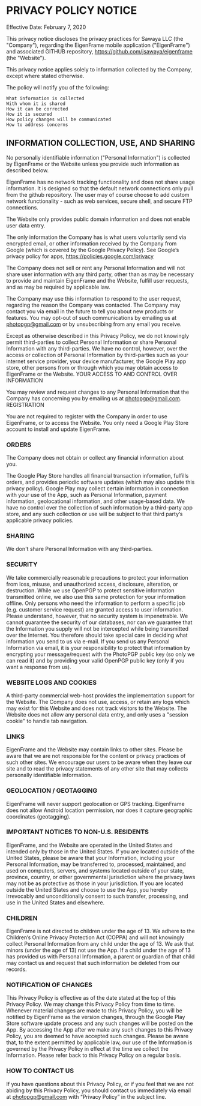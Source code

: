 # PRIVACY POLICY NOTICE 

Effective Date: February 7, 2020 

This privacy notice discloses the privacy practices for Sawaya LLC (the "Company"), regarding the EigenFrame mobile application ("EigenFrame") and associated GITHUB repository, https://github.com/jsawaya/eigenframe (the "Website").  

This privacy notice applies solely to information collected by the Company, except where stated otherwise.  

The policy will notify you of the following:   

    What information is collected  
    With whom it is shared  
    How it can be corrected  
    How it is secured  
    How policy changes will be communicated  
    How to address concerns 

## INFORMATION COLLECTION, USE, AND SHARING  

No personally identifiable information ("Personal Information") is collected by EigenFrame or the Website unless you provide such information as described below. 

EigenFrame has no network tracking functionality and does not share usage information.  It is designed so that the default network connections only pull from the github repository.  The user may of course choose to add custom network functionality - such as web services, secure shell, and secure FTP connections.

The Website only provides public domain information and does not enable user data entry.  

The only information the Company has is what users voluntarily send via encrypted email, or other information received by the Company from Google (which is covered by the Google Privacy Policy).  See Google’s privacy policy for apps,  https://policies.google.com/privacy

The Company does not sell or rent any Personal Information and will not share user information with any third party, other than as may be necessary to provide and maintain EigenFrame and the Website, fulfill user requests, and as may be required by applicable law.  

The Company may use this information to respond to the user request, regarding the reason the Company was contacted. The Company may contact you via email in the future to tell you about new products or features. You may opt-out of such communications by emailing us at photopgp@gmail.com or by unsubscribing from any email you receive. 

Except as otherwise described in this Privacy Policy, we do not knowingly permit third-parties to collect Personal Information or share Personal Information with any third-parties. We have no control, however, over the access or collection of Personal Information by third-parties such as your internet service provider, your device manufacturer, the Google Play app store, other persons from or through which you may obtain access to EigenFrame or the Website. 
YOUR ACCESS TO AND CONTROL OVER INFORMATION  

You may review and request changes to any Personal Information that the Company has concerning you by emailing us at photopgp@gmail.com.  
REGISTRATION  

You are not required to register with the Company in order to use EigenFrame, or to access the Website. You only need a Google Play Store account to install and update EigenFrame.  

### ORDERS  

The Company does not obtain or collect any financial information about you.  

The Google Play Store handles all financial transaction information, fulfills orders, and provides periodic software updates (which may also update this privacy policy). Google Play may collect certain information in connection with your use of the App, such as Personal Information, payment information, geolocational information, and other usage-based data. We have no control over the collection of such information by a third-party app store, and any such collection or use will be subject to that third party’s applicable privacy policies. 

### SHARING  

We don't share Personal Information with any third-parties.  

### SECURITY 

We take commercially reasonable precautions to protect your information from loss, misuse, and unauthorized access, disclosure, alteration, or destruction. While we use OpenPGP to protect sensitive information transmitted online, we also use this same protection for your information offline. Only persons who need the information to perform a specific job (e.g. customer service request) are granted access to user information. Please understand, however, that no security system is impenetrable. We cannot guarantee the security of our databases, nor can we guarantee that the Information you supply will not be intercepted while being transmitted over the Internet. You therefore should take special care in deciding what information you send to us via e-mail. If you send us any Personal Information via email, it is your responsibility to protect that information by encrypting your message/request with the PhotoPGP public key (so only we can read it) and by providing your valid OpenPGP public key (only if you want a response from us). 

### WEBSITE LOGS AND COOKIES  

A third-party commercial web-host provides the implementation support for the Website. The Company does not use, access, or retain any logs which may exist for this Website and does not track visitors to the Website. The Website does not allow any personal data entry, and only uses a "session cookie" to handle tab navigation.  

### LINKS 

EigenFrame and the Website may contain links to other sites. Please be aware that we are not responsible for the content or privacy practices of such other sites. We encourage our users to be aware when they leave our site and to read the privacy statements of any other site that may collects personally identifiable information.  

### GEOLOCATION / GEOTAGGING  

EigenFrame will never support geolocation or GPS tracking. EigenFrame does not allow Android location permission, nor does it capture geographic coordinates (geotagging). 

### IMPORTANT NOTICES TO NON-U.S. RESIDENTS 

EigenFrame, and the Website are operated in the United States and intended only by those in the United States. If you are located outside of the United States, please be aware that your Information, including your Personal Information, may be transferred to, processed, maintained, and used on computers, servers, and systems located outside of your state, province, country, or other governmental jurisdiction where the privacy laws may not be as protective as those in your jurisdiction. If you are located outside the United States and choose to use the App, you hereby irrevocably and unconditionally consent to such transfer, processing, and use in the United States and elsewhere. 

### CHILDREN 

EigenFrame is not directed to children under the age of 13. We adhere to the Children’s Online Privacy Protection Act (COPPA) and will not knowingly collect Personal Information from any child under the age of 13. We ask that minors (under the age of 13) not use the App. If a child under the age of 13 has provided us with Personal Information, a parent or guardian of that child may contact us and request that such information be deleted from our records. 

### NOTIFICATION OF CHANGES  

This Privacy Policy is effective as of the date stated at the top of this Privacy Policy. We may change this Privacy Policy from time to time. Whenever material changes are made to this Privacy Policy, you will be notified by EigenFrame as the version changes, through the Google Play Store software update process and any such changes will be posted on the App. By accessing the App after we make any such changes to this Privacy Policy, you are deemed to have accepted such changes. Please be aware that, to the extent permitted by applicable law, our use of the Information is governed by the Privacy Policy in effect at the time we collect the Information. Please refer back to this Privacy Policy on a regular basis. 

### HOW TO CONTACT US 

If you have questions about this Privacy Policy, or if you feel that we are not abiding by this Privacy Policy, you should contact us immediately via email at photopgp@gmail.com with “Privacy Policy” in the subject line. 